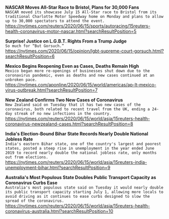 **NASCAR Moves All-Star Race to Bristol, Plans for 30,000 Fans**\
`NASCAR moved its showcase July 15 All-Star race to Bristol from its traditional Charlotte Motor Speedway home on Monday and plans to allow up to 30,000 spectators to attend the event.`\
https://nytimes.com/reuters/2020/06/15/sports/autoracing/15reuters-health-coronavirus-motor-nascar.html?searchResultPosition=5

**Surprise! Justice on L.G.B.T. Rights From a Trump Judge**\
`So much for “But Gorsuch.”`\
https://nytimes.com/2020/06/15/opinion/lgbt-supreme-court-gorsuch.html?searchResultPosition=6

**Mexico Begins Reopening Even as Cases, Deaths Remain High**\
`Mexico began more re-openings of businesses shut down due to the coronavirus pandemic, even as deaths and new cases continued at an unbroken pace.`\
https://nytimes.com/aponline/2020/06/15/world/americas/ap-lt-mexico-virus-outbreak.html?searchResultPosition=7

**New Zealand Confirms Two New Cases of Coronavirus**\
`New Zealand said on Tuesday that it has two new cases of the coronavirus, both related to recent travel from the UK, ending a 24-day streak of no new infections in the country.`\
https://nytimes.com/reuters/2020/06/15/world/asia/15reuters-health-coronavirus-newzealand-cases.html?searchResultPosition=8

**India's Election-Bound Bihar State Records Nearly Double National Jobless Rate**\
`India's eastern Bihar state, one of the country's largest and poorest states, posted a steep rise in unemployment in the year ended June 2019 to record nearly double the national jobless rate, only months out from elections.`\
https://nytimes.com/reuters/2020/06/15/world/asia/15reuters-india-unemployment-bihar.html?searchResultPosition=9

**Australia's Most Populous State Doubles Public Transport Capacity as Coronavirus Curbs Ease**\
`Australia's most populous state said on Tuesday it would nearly double its public transport capacity starting July 1, allowing more locals to avoid driving as it continues to ease curbs designed to slow the spread of the coronavirus.`\
https://nytimes.com/reuters/2020/06/15/world/asia/15reuters-health-coronavirus-australia.html?searchResultPosition=10

